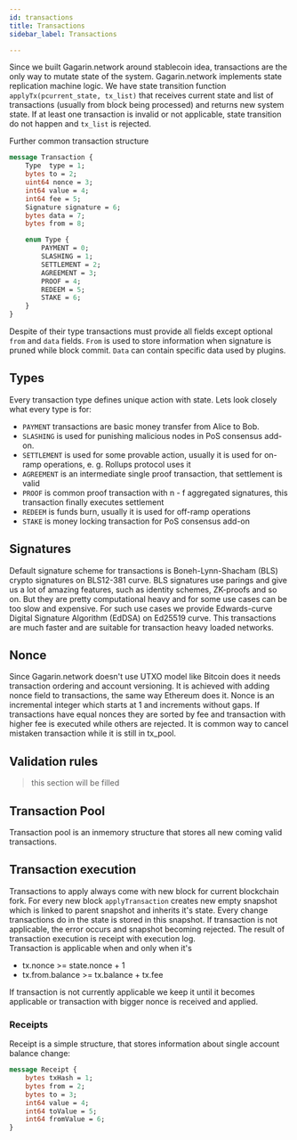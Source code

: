 ```yaml
---
id: transactions
title: Transactions
sidebar_label: Transactions

---
```


Since we built Gagarin.network around stablecoin idea, transactions are the only way to mutate state of the system. Gagarin.network implements state replication machine logic. 
We have state transition function ```applyTx(pcurrent_state, tx_list)``` that receives current state and list of transactions (usually from block being processed) and returns new system state. If at least one transaction is invalid or not applicable, state transition do not happen and ```tx_list``` is rejected. 

Further common transaction structure
```proto
message Transaction {
    Type  type = 1;
    bytes to = 2;
    uint64 nonce = 3;
    int64 value = 4;
    int64 fee = 5;
    Signature signature = 6;
    bytes data = 7;
    bytes from = 8;

    enum Type {
        PAYMENT = 0;
        SLASHING = 1;
        SETTLEMENT = 2;
        AGREEMENT = 3;
        PROOF = 4;
        REDEEM = 5;
        STAKE = 6;
    }
}
```

Despite of their type transactions must provide all fields except optional ```from``` and ```data``` fields. 
```From``` is used to store information when signature is pruned while block commit. 
```Data``` can contain specific data used by plugins.

## Types
Every transaction type defines unique action with state. Lets look closely what every type is for:
- ```PAYMENT``` transactions are basic money transfer from Alice to Bob. 
- ```SLASHING``` is used for punishing malicious nodes in PoS consensus add-on.
- ```SETTLEMENT``` is used for some provable action, usually it is used for on-ramp operations, e. g. Rollups protocol uses it
- ```AGREEMENT``` is an intermediate single proof transaction, that settlement is valid
- ```PROOF``` is common proof transaction with n - f aggregated signatures, this transaction finally executes settlement 
- ```REDEEM``` is funds burn, usually it is used for off-ramp operations
- ```STAKE``` is money locking transaction for PoS consensus add-on

## Signatures
Default signature scheme for transactions is Boneh-Lynn-Shacham (BLS) crypto signatures on BLS12-381 curve. 
BLS signatures use parings and give us a lot of amazing features, such as identity schemes, ZK-proofs and so on. 
But they are pretty computational heavy and for some use cases can be too slow and expensive. For such use cases we provide Edwards-curve Digital Signature Algorithm (EdDSA) on Ed25519 curve.
This transactions are much faster and are suitable for transaction heavy loaded networks.

## Nonce
Since Gagarin.network doesn't use UTXO model like Bitcoin does it needs transaction ordering and account versioning. It is achieved with adding nonce field to transactions, the same way Ethereum does it. 
Nonce is an incremental integer which starts at 1 and increments without gaps. If transactions have equal nonces they are sorted by fee and transaction with higher fee is executed while others are rejected. It is common way to cancel mistaken transaction while it is still in tx_pool.

## Validation rules
>this section will be filled

## Transaction Pool
Transaction pool is an inmemory structure that stores all new coming valid transactions.  


## Transaction execution
Transactions to apply always come with new block for current blockchain fork. For every new block ```applyTransaction``` creates new empty snapshot which is linked to parent snapshot and inherits it's state.  Every change transactions do in the state is stored in this snapshot.
If transaction is not applicable, the error occurs and snapshot becoming rejected. The result of transaction execution is receipt with execution log.  
Transaction is applicable when and only when it's 
- tx.nonce >= state.nonce + 1
- tx.from.balance >= tx.balance + tx.fee

If transaction is not currently applicable we keep it until it becomes applicable or transaction with bigger nonce is received and applied.

### Receipts
Receipt is a simple structure, that stores information about single account balance change:

```proto
message Receipt {
    bytes txHash = 1;
    bytes from = 2;
    bytes to = 3;
    int64 value = 4;
    int64 toValue = 5;
    int64 fromValue = 6;
}
```